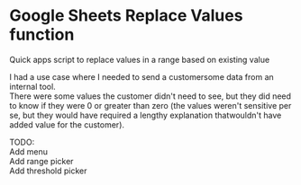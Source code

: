 # Google Sheets Replace Values function
Quick apps script to replace values in a range based on existing value

I had a use case where I needed to send a customersome data from an internal tool.\
There were some values the customer didn't need to see, but they did need to know if they were 0 or greater than zero (the values weren't sensitive per se, but they would have required a lengthy explanation thatwouldn't have added value for the customer).  

TODO:\
Add menu\
Add range picker\
Add threshold picker
